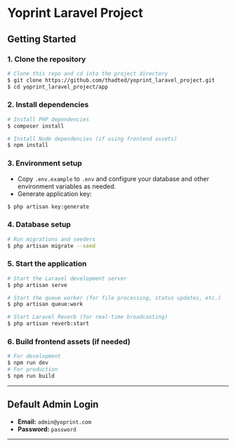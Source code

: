 # Yoprint Laravel Project

## Getting Started

### 1. Clone the repository
```bash
# Clone this repo and cd into the project directory
$ git clone https://github.com/thadted/yoprint_laravel_project.git
$ cd yoprint_laravel_project/app
```

### 2. Install dependencies
```bash
# Install PHP dependencies
$ composer install

# Install Node dependencies (if using frontend assets)
$ npm install
```

### 3. Environment setup
- Copy `.env.example` to `.env` and configure your database and other environment variables as needed.
- Generate application key:
```bash
$ php artisan key:generate
```

### 4. Database setup
```bash
# Run migrations and seeders
$ php artisan migrate --seed
```

### 5. Start the application
```bash
# Start the Laravel development server
$ php artisan serve

# Start the queue worker (for file processing, status updates, etc.)
$ php artisan queue:work

# Start Laravel Reverb (for real-time broadcasting)
$ php artisan reverb:start
```

### 6. Build frontend assets (if needed)
```bash
# For development
$ npm run dev
# For production
$ npm run build
```

---

## Default Admin Login
- **Email:** `admin@yoprint.com`
- **Password:** `password`

---

